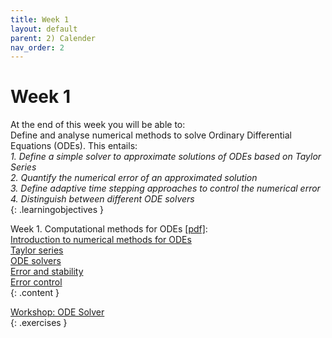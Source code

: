 ```yaml
---
title: Week 1
layout: default
parent: 2) Calender
nav_order: 2
---
```


# Week 1

At the end of this week you will be able to: <br>
Define and analyse numerical methods to solve Ordinary Differential Equations (ODEs). This entails:<br>
<i>1. Define a simple solver to approximate solutions of ODEs based on Taylor Series</i> <br>
<i>2. Quantify the numerical error of an approximated solution</i><br>
<i>3. Define adaptive time stepping approaches to control the numerical error</i><br>
<i>4. Distinguish between different ODE solvers</i><br>
{: .learningobjectives }

Week 1. Computational methods for ODEs [[pdf]](https://surfdrive.surf.nl/files/index.php/s/Jm8e95QGRS97bDq/download?path=%2FWeek1&files=1_1_Computational_methods_for_ODEs.pdf):<br>
[Introduction to numerical methods for ODEs](https://www.google.com)<br>
[Taylor series](https://www.google.com)<br>
[ODE solvers](https://www.google.com)<br>
[Error and stability](https://www.google.com)<br>
[Error control](https://www.google.com)<br>
{: .content }

[Workshop: ODE Solver](https://www.google.com)<br> 
{: .exercises }
